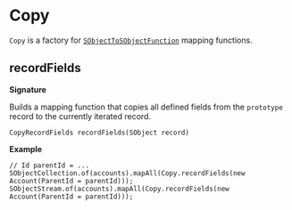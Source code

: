 # Copy

`Copy` is a factory for [`SObjectToSObjectFunction`](SObjectToSObjectFunction) mapping functions.

## recordFields

**Signature**

Builds a mapping function that copies all defined fields from the `prototype` record to the currently iterated record.  

```apex
CopyRecordFields recordFields(SObject record)
```

**Example**
```apex
// Id parentId = ... 
SObjectCollection.of(accounts).mapAll(Copy.recordFields(new Account(ParentId = parentId)));
SObjectStream.of(accounts).mapAll(Copy.recordFields(new Account(ParentId = parentId)));
```